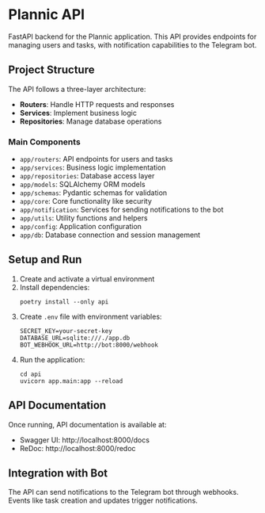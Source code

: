 # Plannic API

FastAPI backend for the Plannic application. This API provides endpoints for managing users and tasks, with notification capabilities to the Telegram bot.

## Project Structure

The API follows a three-layer architecture:

- **Routers**: Handle HTTP requests and responses
- **Services**: Implement business logic
- **Repositories**: Manage database operations

### Main Components

- `app/routers`: API endpoints for users and tasks
- `app/services`: Business logic implementation
- `app/repositories`: Database access layer
- `app/models`: SQLAlchemy ORM models
- `app/schemas`: Pydantic schemas for validation
- `app/core`: Core functionality like security
- `app/notification`: Services for sending notifications to the bot
- `app/utils`: Utility functions and helpers
- `app/config`: Application configuration
- `app/db`: Database connection and session management

## Setup and Run

1. Create and activate a virtual environment
2. Install dependencies:
   ```
   poetry install --only api
   ```
3. Create `.env` file with environment variables:
   ```
   SECRET_KEY=your-secret-key
   DATABASE_URL=sqlite:///./app.db
   BOT_WEBHOOK_URL=http://bot:8000/webhook
   ```
4. Run the application:
   ```
   cd api
   uvicorn app.main:app --reload
   ```

## API Documentation

Once running, API documentation is available at:

- Swagger UI: http://localhost:8000/docs
- ReDoc: http://localhost:8000/redoc

## Integration with Bot

The API can send notifications to the Telegram bot through webhooks. Events like task creation and updates trigger notifications. 